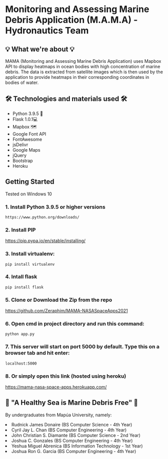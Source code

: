 # Monitoring and Assessing Marine Debris Application (M.A.M.A) - Hydronautics Team

## 💡 What we're about 💡

MAMA (Monitoring and Assessing Marine Debris Application) uses Mapbox API to display heatmaps in ocean bodies with high concentration of marine debris. The data is extracted from satellite images which is then used by the application to provide heatmaps in their corresponding coordinates in bodies of water.

## 🛠 Technologies and materials used 🛠
<ul>
<li>Python 3.9.5 🐍
</li>
<li>Flask 1.0.1💻
</li>
<li>Mapbox 🗺</li>
<li>Google Font API</li>
<li>FontAwesome</li>
<li>jsDelivr</li>
<li>Google Maps</li>
<li>jQuery</li>
<li>Bootstrap</li>
<li>Heroku</li>
</ul>

## Getting Started
Tested on Windows 10

### 1. Install Python 3.9.5 or higher versions
    https://www.python.org/downloads/
    
### 2. Install PIP

  https://pip.pypa.io/en/stable/installing/

### 3. Install virtualenv:
   ```
   pip install virtualenv
   ```
### 4. Intall flask
   ```
   pip install flask
   ```
### 5. Clone or Download the Zip from the repo

  https://github.com/Zeraphim/MAMA-NASASpaceApps2021
   
### 6. Open cmd in project directory and run this command:
```
python app.py
```

### 7. This server will start on port 5000 by default. Type this on a browser tab and hit enter:
```
localhost:5000
```

### 8. Or simply open this link (hosted using heroku)

https://mama-nasa-space-apps.herokuapp.com/

## 🌊 "A Healthy Sea is Marine Debris Free" 🌊
By undergraduates from Mapúa University, namely:
<li>Rudnick James Donaire (BS Computer Science - 4th Year)</li>
<li>Cyril Jay L. Chan (BS Computer Engineering - 4th Year)</li>
<li>John Christian S. Diamante (BS Computer Science - 2nd Year)</li>
<li>Joshua C. Gonzales (BS Computer Engineering - 4th Year)</li>
<li>Yeshua Miguel Abrenica (BS Information Technology - 1st Year)</li>
<li>Joshua Ron G. Garcia (BS Computer Engineering - 4th Year)</li>
